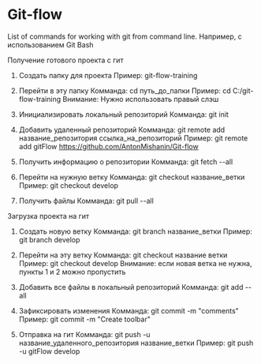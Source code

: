 # Git-flow
List of commands for working with git from command line.
Например, с использованием Git Bash

Получение готового проекта с гит

1. Создать папку для проекта
Пример: git-flow-training

2. Перейти в эту папку
Комманда: cd путь_до_папки
Пример: cd C:/git-flow-training
Внимание: Нужно использовать правый слэш

3. Инициализировать локальный репозиторий
Комманда: git init

4. Добавить удаленный репозиторий
Комманда: git remote add название_репозитория ссылка_на_репозиторий
Пример: git remote add gitFlow https://github.com/AntonMishanin/Git-flow

5. Получить информацию о репозитории
Комманда: git fetch --all

6. Перейти на нужную ветку
Комманда: git checkout название_ветки
Пример: git checkout develop

7. Получить файлы
Комманда: git pull --all

Загрузка проекта на гит

1. Создать новую ветку
Комманда: git branch название_ветки
Пример: git branch develop

2. Перейти на эту ветку
Комманда: git checkout название ветки
Пример: git checkout develop
Внимание: если новая ветка не нужна, пункты 1 и 2 можно пропустить

3. Добавить все файлы в локальный репозиторий
Комманда: git add --all

4. Зафиксировать изменения
Комманда: git commit -m "comments"
Пример: git commit -m "Create toolbar"

5. Отправка на гит
Комманда: git push -u название_удаленного_репозитория название_ветки
Пример: git push -u gitFlow develop